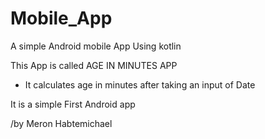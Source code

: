 # Mobile_App
A simple Android mobile App Using kotlin


This App is called AGE IN MINUTES APP
- It calculates age in minutes after taking an input of Date

It is a simple First Android app

/by Meron Habtemichael
